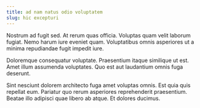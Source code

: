 ```yaml
---
title: ad nam natus odio voluptatem
slug: hic excepturi
---
```


Nostrum ad fugit sed. At rerum quas officia. Voluptas quam velit laborum fugiat. Nemo harum iure eveniet quam. Voluptatibus omnis asperiores ut a minima repudiandae fugit impedit iure.

Doloremque consequatur voluptate. Praesentium itaque similique ut est. Amet illum assumenda voluptates. Quo est aut laudantium omnis fuga deserunt.

Sint nesciunt dolorem architecto fuga amet voluptas omnis. Est quia quis repellat eum. Pariatur quo rerum asperiores reprehenderit praesentium. Beatae illo adipisci quae libero ab atque. Et dolores ducimus.

